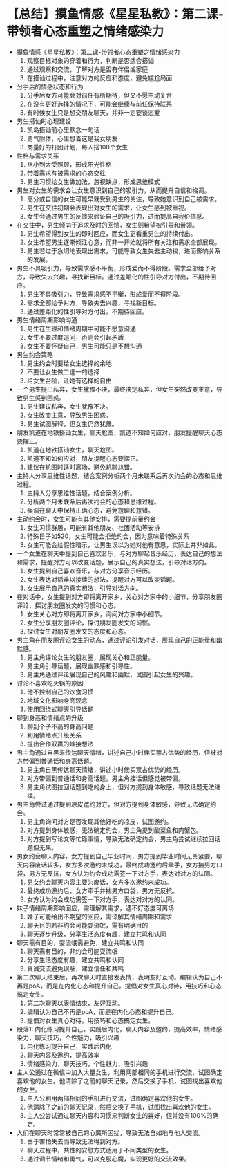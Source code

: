 # 【总结】摸鱼情感《星星私教》：第二课-带领者心态重塑之情绪感染力

-   摸鱼情感《星星私教》：第二课-带领者心态重塑之情绪感染力
    1.  观察目标对象的穿着和行为，判断是否适合搭讪
    2.  通过观察和交流，了解对方是否有伴侣或家庭
    3.  在搭讪过程中，注意对方的反应和态度，避免尴尬局面
-   分手后的情感状态和行为
    1.  分手后女方可能会对前任有所期待，但又不愿主动复合
    2.  在没有更好选择的情况下，可能会继续与前任保持联系
    3.  有时候女生只是想交朋友聊天，并非一定要谈恋爱
-   男生搭讪时心理建设
    1.  凯岛搭讪前心里默念一句话
    2.  勇气附体，心里想着这是我女朋友
    3.  商量好的打团计划，每人搭100个女生
-   性格与需求关系
    1.  从小到大受照顾，形成阳光性格
    2.  带着需求与被需求的心态交往
    3.  男生习惯给女生做加法，忽视缺点，形成思维模式
-   男生对女生的需求会让女生意识到自己的吸引力，从而提升自信和格调。
    1.  高分或自信的女生可能早就受到男生的关注，导致她意识到自己被需求。
    2.  男生在交往初期会表现出对女生的需求，让女生感到被重视。
    3.  女生会通过男生的反馈来验证自己的吸引力，进而提高自我价值感。
-   在交往中，男生倾向于追求及时的回馈，女生则希望被引导和带领。
    1.  男生希望得到女生的即时回应，而女生更看重男生的持续付出。
    2.  女生希望男生逐渐倾注心意，而非一开始就将所有关注和需求全部展现。
    3.  男生若过于急切地表现出需求，可能导致女生失去主动权，进而影响关系的发展。
-   男生不具吸引力，导致需求感不平衡，形成爱而不得阶段。需求全部给予对方，导致失去兴趣，寻找新目标。通过差距化的性引导对方付出，不期待回应。
    1.  男生不具吸引力，导致需求感不平衡，形成爱而不得阶段。
    2.  需求全部给予对方，导致失去兴趣，寻找新目标。
    3.  通过差距化的性引导对方付出，不期待回应。
-   男生情绪周期影响沟通
    1.  男生在生理和情绪周期中可能不愿意沟通
    2.  女生不要过度追问，否则会引起矛盾
    3.  女生不要怀疑自己，男生可能只是不想沟通
-   男生约会策略
    1.  男生约会时要给女生选择的余地
    2.  不要让女生做二选一的选择
    3.  给女生台阶，让她有选择的自由
-   一个男生提出私奔，女生犹豫不决，最终决定私奔，但女生突然改变主意，导致男生感到困惑。
    1.  男生建议私奔，女生犹豫不决。
    2.  女生改变主意，导致男生困惑。
    3.  男生试图解释，但女生仍然犹豫。
-   朋友凯道在地铁搭讪女生，聊天尬图，凯道不知如何应对，朋友提醒聊天心态要摆正。
    1.  凯道在地铁搭讪女生，聊天尬图。
    2.  凯道不知如何应对，朋友提醒心态要摆正。
    3.  建议在尬图时适时离场，避免尬聊尬错。
-   主持人分享思维性话题，结合案例分析两个月未联系后再次约会的心态和思维过程。
    1.  主持人分享思维性话题，结合案例分析。
    2.  分析两个月未联系后再次约会的心态和思维过程。
    3.  强调在聊天中保持正确心态，避免尬聊和尬错。
-   主动约会时，女生可能有其他安排，需要提前量约会
    1.  女生习惯群居，可能有其他朋友、社团活动等安排
    2.  特殊日子如520，女生可能会拒绝约会，因为意味着特殊关系
    3.  女生可能会给假性暗示，让男生误以为她对他有意思，实际上并非如此。
-   一个女生在聊天中提到自己喜欢音乐，与对方聊起音乐经历，表达自己的想法和需求，提醒对方可以改变话题，展示自己的真实想法，引导对话方向。
    1.  女生提到自己喜欢音乐，与对方分享音乐经历。
    2.  女生表达对话难以接续的想法，提醒对方可以改变话题。
    3.  女生展示自己的真实想法，引导对话方向。
-   在对话中，女生提到对方即将离开家乡，关心对方家中的小细节，分享朋友圈评论，探讨朋友圈发文的习惯和心态。
    1.  女生关心对方即将离开家乡，询问对方家中小细节。
    2.  女生分享朋友圈评论，探讨朋友圈发文的习惯。
    3.  探讨女生对朋友圈发文的态度和心态。
-   男主角在朋友圈评论女生的动态，通过评论引发对话，展现自己的正能量和幽默感。
    1.  男主角评论女生的朋友圈，展现关心和正能量。
    2.  男主角引导话题，展现幽默感和引导性。
    3.  男主角通过评论展现自己的风趣和幽默，试图引起女生的兴趣。
-   讨论不喜欢吃火锅的原因
    1.  他不控制自己的饮食习惯
    2.  地域文化影响身高观念
    3.  使用回绕式聊天引导话题
-   聊到身高和情绪点的升级
    1.  聊到个子不高的身高问题
    2.  利用情绪点升级关系
    3.  提出合作双赢的嫁接想法
-   男主角通过自黑来传达聊天情绪，讲述自己小时候买票占优势的经历，但被对方带偏到普通话和身高话题。
    1.  男主角自黑传达聊天情绪，讲述小时候买票占优势的经历。
    2.  对方带偏到普通话和身高话题，男主角接话但感觉被带偏。
    3.  男主角试图拉回话题到吃的身上，但对方提到身体敏感，导致话题无法继续。
-   男主角尝试通过提到凉皮邀约对方，但对方提到身体敏感，导致无法确定约会。
    1.  男主角询问对方是否发现其他好吃的凉皮，试图邀约。
    2.  对方提到身体敏感，无法确定约会，男主角提到酸菜鱼和肉蟹包。
    3.  对方提到写论文等忙碌事情，导致无法确定约会，男主角尝试继续拉回话题但无果。
-   男女约会聊天内容，女方提到自己毕业时间，男方提到毕业时间无关紧要，聊天内容废话较多，女方多次邀约未成功，最终成功邀约后牵手，女方揣男方口袋，男方无反抗，女方认为约会成功需签一下对方手，表达对对方的认同。
    1.  男女约会聊天内容主要为废话，女方多次邀约未成功。
    2.  最终成功邀约后，女方牵手并揣男方口袋，男方无反抗。
    3.  女方认为约会成功需签一下对方手，表达对对方的认同。
-   妹子情绪周期影响回应，需理解其需求，遇不好态度可离场
    1.  妹子可能给出不期望的回应，需谅解其情绪周期和需求
    2.  聊天目的若非约会可能耍流氓，需有明确目的
    3.  聊天逐步升级，分享生活态度有趣，建立共鸣和认同
-   聊天需有目的，耍流氓需避免，建立共鸣和认同
    1.  聊天需有目的，非约会可能耍流氓
    2.  分享生活态度有趣，建立共鸣和认同
    3.  真诚交流避免误解，建立信任和共鸣
-   第二次聊天结束后，再次聊天时直接发表情，表明友好互动。编辑认为自己不再是poA，而是在内化心态和提升自己。提倡对女生真心对待，用技巧和心态搞定女生。
    1.  第二次聊天以表情结束，友好互动。
    2.  编辑认为自己不再是poA，而是在内化心态和提升自己。
    3.  提倡对女生真心对待，用技巧和心态搞定女生。
-   段落1: 内化练习提升自己，实践后内化，聊天内容及邀约，提高效率，情绪感染力，聊天技巧，个性魅力，吸引兴趣
    1.  内化练习提升自己，实践后内化
    2.  聊天内容及邀约，提高效率
    3.  情绪感染力，聊天技巧，个性魅力，吸引兴趣
-   主人公通过在微信中加入大量女生，利用两部相同的手机进行交流，试图确定喜欢他的女生。他清除了之前的聊天记录，然后交换了手机，试图找出喜欢他的女生。
    1.  主人公利用两部相同的手机进行交流，试图确定喜欢他的女生。
    2.  他清除了之前的聊天记录，然后交换了手机，试图找出喜欢他的女生。
    3.  主人公尝试通过聊天内容和习惯来判断女生的喜好，但并没有100%的确定。
-   人们在聊天时常常被自己的心魔所困扰，导致无法自如地与他人交流。
    1.  由于害怕失去而导致无法得到对方。
    2.  聊天过程中，共性的安慰方式适用于不同类型的女生。
    3.  通过调节情绪和勇气，可以克服心魔，实现更好的交流效果。